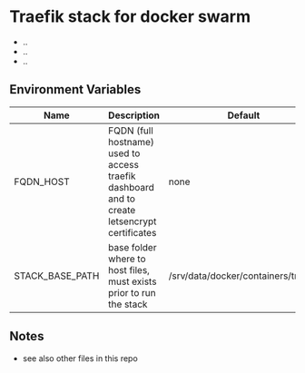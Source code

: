 # Traefik stack for docker swarm

- ..
- ..
- ..

## Environment Variables
| Name                | Description                                            | Default         |
| ------------------- | ------------------------------------------------------ | --------------- |
| FQDN_HOST           | FQDN (full hostname) used to access traefik dashboard and to create letsencrypt certificates | none |
| STACK_BASE_PATH     | base folder where to host files, must exists prior to run the stack | /srv/data/docker/containers/traefik |

## Notes
- see also other files in this repo

